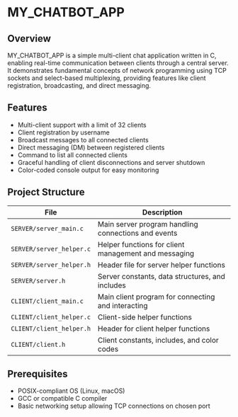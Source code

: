 # MY_CHATBOT_APP

## Overview

MY_CHATBOT_APP is a simple multi-client chat application written in C, enabling real-time communication between clients through a central server. It demonstrates fundamental concepts of network programming using TCP sockets and select-based multiplexing, providing features like client registration, broadcasting, and direct messaging.


## Features

- Multi-client support with a limit of 32 clients
- Client registration by username
- Broadcast messages to all connected clients
- Direct messaging (DM) between registered clients
- Command to list all connected clients
- Graceful handling of client disconnections and server shutdown
- Color-coded console output for easy monitoring


## Project Structure

| File                      | Description                                          |
|---------------------------|------------------------------------------------------|
| `SERVER/server_main.c`    | Main server program handling connections and events |
| `SERVER/server_helper.c`  | Helper functions for client management and messaging |
| `SERVER/server_helper.h`  | Header file for server helper functions              |
| `SERVER/server.h`         | Server constants, data structures, and includes      |
| `CLIENT/client_main.c`    | Main client program for connecting and interacting   |
| `CLIENT/client_helper.c`  | Client-side helper functions                          |
| `CLIENT/client_helper.h`  | Header for client helper functions                    |
| `CLIENT/client.h`         | Client constants, includes, and color codes           |


## Prerequisites

- POSIX-compliant OS (Linux, macOS)
- GCC or compatible C compiler
- Basic networking setup allowing TCP connections on chosen port
